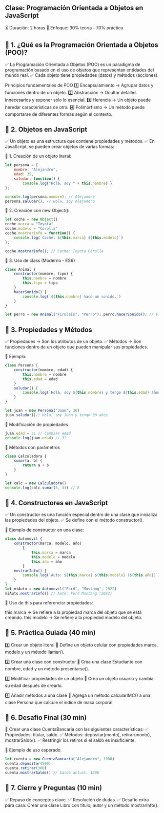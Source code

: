 ## Clase: Programación Orientada a Objetos en JavaScript
⏳ Duración: 2 horas
📌 Enfoque: 30% teoría - 70% práctica

## 🔹 1. ¿Qué es la Programación Orientada a Objetos (POO)?
✅ La Programación Orientada a Objetos (POO) es un paradigma de programación basado en el uso de objetos que representan entidades del mundo real.
✅ Cada objeto tiene propiedades (datos) y métodos (acciones).

Principios fundamentales de POO
1️⃣ Encapsulamiento → Agrupar datos y funciones dentro de un objeto.
2️⃣ Abstracción → Ocultar detalles innecesarios y exponer solo lo esencial.
3️⃣ Herencia → Un objeto puede heredar características de otro.
4️⃣ Polimorfismo → Un método puede comportarse de diferentes formas según el contexto.

## 🔹 2. Objetos en JavaScript
✅ Un objeto es una estructura que contiene propiedades y métodos.
✅ En JavaScript, se pueden crear objetos de varias formas:

📌 1. Creación de un objeto literal:
```js 
let persona = {
	nombre: "Alejandro",
	edad: 25,
	saludar: function() {
		console.log("Hola, soy " + this.nombre) } 
};

console.log(persona.nombre); // Alejandro 
persona.saludar(); // Hola, soy Alejandro 
```

📌 2. Creación con new Object():
```js 
let coche = new Object()
coche.marca = "Toyota"
coche.modelo = "Corolla"
coche.mostrarInfo = function() {
	console.log(`Coche: ${this.marca} ${this.modelo}`)
};

coche.mostrarInfo(); // Coche: Toyota Corolla 
```

📌 3. Uso de class (Moderno - ES6)
```js
class Animal {
	constructor(nombre, tipo) {
		this.nombre = nombre
		this.tipo = tipo
	}
	hacerSonido() {
		console.log(`${this.nombre} hace un sonido.`)
	} 
}

let perro = new Animal("Firulais", "Perro"); perro.hacerSonido(); // Firulais hace un sonido. 
```

## 🔹 3. Propiedades y Métodos
✅ Propiedades → Son los atributos de un objeto.
✅ Métodos → Son funciones dentro de un objeto que pueden manipular sus propiedades.

📌 Ejemplo:
```js
class Persona {
	constructor(nombre, edad) {
		this.nombre = nombre
		this.edad = edad 
	}
	saludar() {
		console.log(`Hola, soy ${this.nombre} y tengo ${this.edad} años.`) 
	} 
}

let juan = new Persona("Juan", 30)
juan.saludar()// Hola, soy Juan y tengo 30 años. 
```

📌 Modificación de propiedades
```js 
juan.edad = 31 // Cambiar edad 
console.log(juan.edad) // 31 
```

📌 Métodos con parámetros
```js
class Calculadora {
	sumar(a, b) {
		return a + b
	}
}

let calc = new Calculadora() 
console.log(calc.sumar(5, 3)) // 8 
```

## 🔹 4. Constructores en JavaScript
✅ Un constructor es una función especial dentro de una clase que inicializa las propiedades del objeto.
✅ Se define con el método constructor().

📌 Ejemplo de constructor en una clase:
```js
class Automovil {
	constructor(marca, modelo, año)
		{ 
			this.marca = marca
			this.modelo = modelo
			this.año = año
		}
	mostrarInfo() {
		console.log(`Auto: ${this.marca} ${this.modelo} (${this.año})`)
	}
}
let miAuto = new Automovil("Ford", "Mustang", 2022)
miAuto.mostrarInfo() // Auto: Ford Mustang (2022) 
```

📌 Uso de this para referenciar propiedades:

this.marca → Se refiere a la propiedad marca del objeto que se está creando.
this.modelo → Se refiere a la propiedad modelo del objeto.
## 🔹 5. Práctica Guiada (40 min)
1️⃣ Crear un objeto literal
📌 Define un objeto celular con propiedades marca, modelo y un método llamar().

2️⃣ Crear una clase con constructor
📌 Crea una clase Estudiante con nombre, edad y un método presentarse().

3️⃣ Modificar propiedades de un objeto
📌 Crea un objeto usuario y cambia su edad después de crearlo.

4️⃣ Añadir métodos a una clase
📌 Agrega un método calcularIMC() a una clase Persona que calcule el índice de masa corporal.

## 🔹 6. Desafío Final (30 min)
📌 Crear una clase CuentaBancaria con las siguientes características:
✅ Propiedades: titular, saldo.
✅ Métodos: depositar(monto), retirar(monto), mostrarSaldo().
✅ Restringir los retiros si el saldo es insuficiente.

📌 Ejemplo de uso esperado:
```js 
let cuenta = new CuentaBancaria("Alejandro", 1000)
cuenta.depositar(500)
cuenta.retirar(300)
cuenta.mostrarSaldo() // Saldo actual: 1200
```

## 🔹 7. Cierre y Preguntas (10 min)
✅ Repaso de conceptos clave.
✅ Resolución de dudas.
✅ Desafío extra para casa: Crear una clase Libro con título, autor y un método mostrarInfo().

